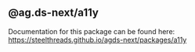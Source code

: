 ## @ag.ds-next/a11y

Documentation for this package can be found here: https://steelthreads.github.io/agds-next/packages/a11y

